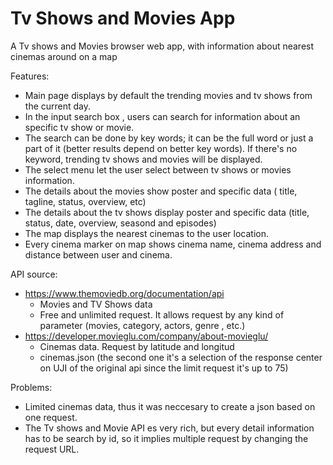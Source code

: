 # Tv Shows and Movies App
 A Tv shows and Movies browser web app, with information about nearest cinemas around on a map
 
Features:
- Main page displays by default the trending movies and tv shows from the current day.
- In the input search box , users can search for information about an specific tv show or movie.
- The search can be done by key words; it can be the full word or just a part of it (better results depend on better key words). 
  If there's no keyword, trending tv shows and movies will be displayed.
- The select menu let the user select between tv shows or movies information.
- The details about the movies show poster and specific data ( title, tagline, status, overview, etc)
- The details about the tv shows display poster and specific data (title, status, date, overview, seasond and episodes)
- The map displays the nearest cinemas to the user location.
- Every cinema marker on map shows cinema name, cinema address and distance between user and cinema.

API source:
- https://www.themoviedb.org/documentation/api
    - Movies and TV Shows data
    - Free and unlimited request. It allows request by any kind of parameter (movies, category, actors, genre , etc.)
- https://developer.movieglu.com/company/about-movieglu/
    - Cinemas data. Request by latitude and longitud 
    - cinemas.json (the second one it's a selection of the response center on UJI of the original api since the limit request it's up to 75)

Problems:
- Limited cinemas data, thus it was neccesary to create a json based on one request.
- The Tv shows and Movie API es very rich, but every detail information has to be search by id, so it implies multiple request by changing the request URL.
